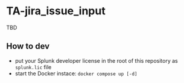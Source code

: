 # TA-jira_issue_input

TBD

## How to dev

- put your Splunk developer license in the root of this repository as `splunk.lic` file
- start the Docker instace: `docker compose up [-d]`
